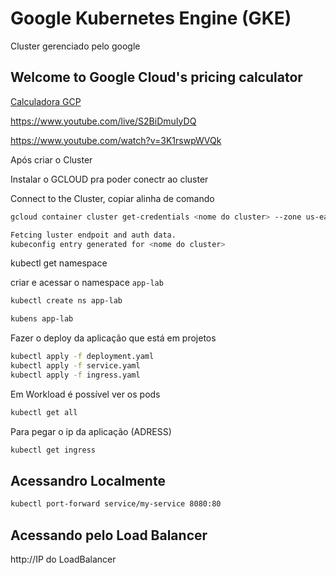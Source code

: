 # Google Kubernetes Engine (GKE)

Cluster gerenciado pelo google

## Welcome to Google Cloud's pricing calculator

[Calculadora GCP](https://cloud.google.com/products/calculator?utm_source=google&utm_medium=cpc&utm_campaign=latam-BR-all-pt-dr-sitelink-all-all-trial-p-dr-1707800&utm_content=text-ad-none-any-DEV_c-CRE_512285710746-ADGP_Hybrid+%7C+BKWS+-+PHR+%7C+Txt_GCP-General-KWID_43700062788251476-kwd-295915745166&utm_term=KW_gcp-ST_GCP&gad_source=1&gclid=CjwKCAjwreW2BhBhEiwAavLwfFPzq_tEtVDDzmI4KYXl7lnIQhwGSilziyh7BR9s7YtnfZTAJbbruRoCyT8QAvD_BwE&gclsrc=aw.ds)


https://www.youtube.com/live/S2BiDmuIyDQ

https://www.youtube.com/watch?v=3K1rswpWVQk

Após criar o Cluster

Instalar o GCLOUD pra poder conectr ao cluster

Connect to the Cluster, copiar alinha de comando

```bash
gcloud container cluster get-credentials <nome do cluster> --zone us-east1-b --project <nome do projeto>

Fetcing luster endpoit and auth data.
kubeconfig entry generated for <nome do cluster>
```

kubectl get namespace

criar e acessar o namespace `app-lab`

```bash
kubectl create ns app-lab

kubens app-lab
```

Fazer o deploy da aplicação que está em projetos

```bash
kubectl apply -f deployment.yaml
kubectl apply -f service.yaml
kubectl apply -f ingress.yaml
```

Em Workload é possível ver os pods


```bash
kubectl get all
```

Para pegar o ip da aplicação (ADRESS)

```bash
kubectl get ingress
```
## Acessandro Localmente

```bash
kubectl port-forward service/my-service 8080:80
```

## Acessando pelo Load Balancer

http://IP do LoadBalancer


